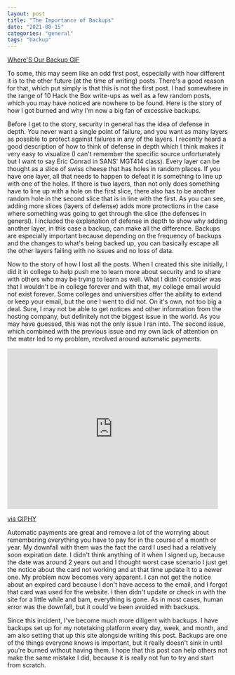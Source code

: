 ```yaml
---
layout: post
title: "The Importance of Backups"
date: "2021-08-15"
categories: "general"
tags: "backup"
---
```


[Where'S Our Backup GIF](https://c.tenor.com/iqk3OKkO13gAAAAC/i-dont-know-wheres-our-backup.gif)

To some, this may seem like an odd first post, especially with how different it is to the other future (at the time of writing) posts. There's a good reason for that, which put simply is that this is not the first post. I had somewhere in the range of 10 Hack the Box write-ups as well as a few random posts, which you may have noticed are nowhere to be found. Here is the story of how I got burned and why I'm now a big fan of excessive backups.

Before I get to the story, security in general has the idea of defense in depth. You never want a single point of failure, and you want as many layers as possible to protect against failures in any of the layers. I recently heard a good description of how to think of defense in depth which I think makes it very easy to visualize (I can't remember the specific source unfortunately but I want to say Eric Conrad in SANS' MGT414 class). Every layer can be thought as a slice of swiss cheese that has holes in random places. If you have one layer, all that needs to happen to defeat it is something to line up with one of the holes. If there is two layers, than not only does something have to line up with a hole on the first slice, there also has to be another random hole in the second slice that is in line with the first. As you can see, adding more slices (layers of defense) adds more protections in the case where something was going to get through the slice (the defenses in general). I included the explanation of defense in depth to show why adding another layer, in this case a backup, can make all the difference. Backups are especially important because depending on the frequency of backups and the changes to what's being backed up, you can basically escape all the other layers failing with no issues and no loss of data.

Now to the story of how I lost all the posts. When I created this site initially, I did it in college to help push me to learn more about security and to share with others who may be trying to learn as well. What I didn't consider was that I wouldn't be in college forever and with that, my college email would not exist forever. Some colleges and universities offer the ability to extend or keep your email, but the one I went to did not. On it's own, not too big a deal. Sure, I may not be able to get notices and other information from the hosting company, but definitely not the biggest issue in the world. As you may have guessed, this was not the only issue I ran into. The second issue, which combined with the previous issue and my own lack of attention on the mater led to my problem, revolved around automatic payments.

<iframe src="https://giphy.com/embed/3orifboWZvOhWnYRvq" width="480" height="366" frameborder="0" class="giphy-embed" allowfullscreen></iframe>

[via GIPHY](https://giphy.com/gifs/thesimpsons-the-simpsons-3x12-3orifboWZvOhWnYRvq)

Automatic payments are great and remove a lot of the worrying about remembering everything you have to pay for in the course of a month or year. My downfall with them was the fact the card I used had a relatively soon expiration date. I didn't think anything of it when I signed up, because the date was around 2 years out and I thought worst case scenario I just get the notice about the card not working and at that time update it to a newer one. My problem now becomes very apparent. I can not get the notice about an expired card because I don't have access to the email, and I forgot that card was used for the website. I then didn't update or check in with the site for a little while and bam, everything is gone. As in most cases, human error was the downfall, but it could've been avoided with backups.

Since this incident, I've become much more diligent with backups. I have backups set up for my notetaking platform every day, week, and month, and am also setting that up this site alongside writing this post. Backups are one of the things everyone knows is important, but it really doesn't sink in until you're burned without having them. I hope that this post can help others not make the same mistake I did, because it is really not fun to try and start from scratch.
